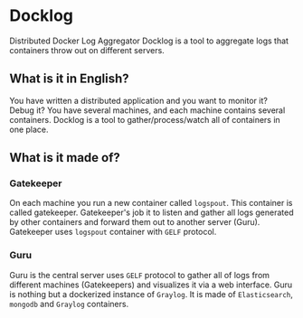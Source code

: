 # Docklog
Distributed Docker Log Aggregator 
Docklog is a tool to aggregate logs that containers throw out on different servers.

## What is it in English?
You have written a distributed application and you want to monitor it? Debug it? You have several machines, and each machine contains several containers. Docklog is a tool to gather/process/watch all of containers in one place.

## What is it made of?

### Gatekeeper
On each machine you run a new container called `logspout`. This container is called gatekeeper. Gatekeeper's job it to listen and gather all logs generated by other containers and forward them out to another server (Guru). Gatekeeper uses `logspout` container with `GELF` protocol.

### Guru
Guru is the central server uses `GELF` protocol to gather all of logs from different machines (Gatekeepers) and visualizes it via a web interface. Guru is nothing but a dockerized instance of `Graylog`. It is made of `Elasticsearch`, `mongodb` and `Graylog` containers.
